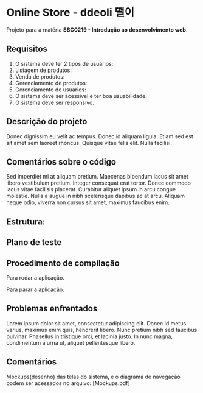# Online Store - ddeoli 떨이
Projeto para a matéria **SSC0219 - Introdução ao desenvolvimento web**.

## Requisitos

1. O sistema deve ter 2 tipos de usuários:
2. Listagem de produtos: 
3. Venda de produtos:
4. Gerenciamento de produtos:
5. Gerenciamento de usuarios:
6. O sistema deve ser acessivel e ter boa usuabilidade.
7. O sistema deve ser responsivo.

## Descrição do projeto

Donec dignissim eu velit ac tempus. Donec id aliquam ligula. Etiam sed est sit amet sem laoreet rhoncus. Quisque vitae felis elit. Nulla facilisi. 


## Comentários sobre o código

Sed imperdiet mi at aliquam pretium. Maecenas bibendum lacus sit amet libero vestibulum pretium. Integer consequat erat tortor. Donec commodo lacus vitae facilisis placerat. Curabitur aliquet ipsum in arcu congue molestie. Nulla a augue in nibh scelerisque dapibus ac at arcu. Aliquam neque odio, viverra non cursus sit amet, maximus faucibus enim.

Estrutura:
-

## Plano de teste



## Procedimento de compilação

Para rodar a aplicação.


Para parar a aplicação.


## Problemas enfrentados

Lorem ipsum dolor sit amet, consectetur adipiscing elit. Donec id metus varius, maximus enim quis, hendrerit libero. Nunc pretium nibh sed faucibus pulvinar. Phasellus in tristique orci, et lacinia justo. In nunc magna, condimentum a urna ut, aliquet pellentesque libero.

## Comentários

Mockups(desenho) das telas do sistema, e o diagrama de navegação podem ser acessados no arquivo: [Mockups.pdf]
